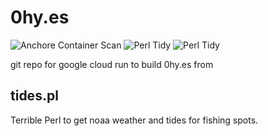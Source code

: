 # 0hy.es
![Anchore Container Scan](https://github.com/sabbene/0hy.es/workflows/Anchore%20Container%20Scan/badge.svg)
![Perl Tidy](https://github.com/sabbene/0hy.es/workflows/Perl%20Tidy/badge.svg)
![Perl Tidy](https://github.com/sabbene/0hy.es/workflows/Super%20Linter/badge.svg)

git repo for google cloud run to build 0hy.es from

## tides.pl

Terrible Perl to get noaa weather and tides for fishing spots.
